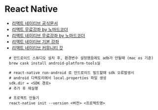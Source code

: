 # React Native

* [리액트 네이티브 공식문서](https://reactnative.dev/docs/getting-started)
* [리액트 무료강좌 by 노마드코더](https://nomadcoders.co/react-fundamentals)
* [리액트 네이티브 무료강좌 by 노마드코더](https://nomadcoders.co/react-native-fundamentals)
* [리액트 네이티브 기본 강좌](https://www.youtube.com/watch?v=Sr5UOR4llXY&list=PL60Uti4nULBN7EQYmgjksXJXnkufo0m-9)
* [리액트 네이티브 커뮤니티 깃](https://github.com/react-native-community)

```
  # 안드로이드 스튜디오 설치 후, 환경변수 설정했음에도 adb가 안될때 (mac os 기준)
  brew cask install android-platform-tools실
  
  # react-native run-android 로 안드로이드 빌드할때 sdk 오류발생시
  # android 디렉토리에서 local.properties 파일 생성
  sdk.dir = <SDK 경로>
  # 추가 후 재실행
```


```
  # 프로젝트 만들기
  react-native init --version <버전> <프로젝트명>
```
